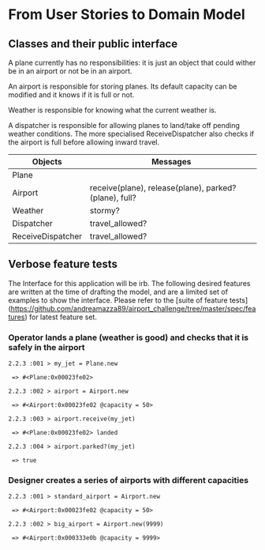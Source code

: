 # From User Stories to Domain Model

## Classes and their public interface

A plane currently has no responsibilities: it is just an object that could wither be in an airport or not be in an airport.

An airport is responsible for storing planes. Its default capacity can be modified and it knows if it is full or not.

Weather is responsible for knowing what the current weather is.

A dispatcher is responsible for allowing planes to land/take off pending weather conditions. The more specialised ReceiveDispatcher also checks if the airport is full before allowing inward travel.

Objects            | Messages
-------            | -------------
Plane              | 
Airport            | receive(plane), release(plane), parked?(plane), full?
Weather            | stormy? 
Dispatcher         | travel_allowed?
ReceiveDispatcher  | travel_allowed?

## Verbose feature tests

The Interface for this application will be irb. 
The following desired features are written at the time of drafting the model, and are a limited set of examples to show the interface.
Please refer to the [suite of feature tests] (https://github.com/andreamazza89/airport_challenge/tree/master/spec/features) for latest feature set.

### Operator lands a plane (weather is good) and checks that it is safely in the airport
```
2.2.3 :001 > my_jet = Plane.new

 => #<Plane:0x00023fe02>
 
2.2.3 :002 > airport = Airport.new

 => #<Airport:0x00023fe02 @capacity = 50>
 
2.2.3 :003 > airport.receive(my_jet)

 => #<Plane:0x00023fe02> landed
 
2.2.3 :004 > airport.parked?(my_jet)

 => true
```
### Designer creates a series of airports with different capacities
```
2.2.3 :001 > standard_airport = Airport.new

 => #<Airport:0x00023fe02 @capacity = 50>
 
2.2.3 :002 > big_airport = Airport.new(9999)

 => #<Airport:0x000333e0b @capacity = 9999>
 ```
